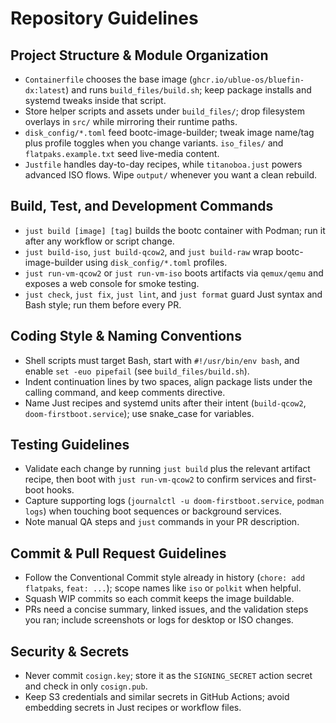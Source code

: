 # Repository Guidelines

## Project Structure & Module Organization
- `Containerfile` chooses the base image (`ghcr.io/ublue-os/bluefin-dx:latest`) and runs `build_files/build.sh`; keep package installs and systemd tweaks inside that script.
- Store helper scripts and assets under `build_files/`; drop filesystem overlays in `src/` while mirroring their runtime paths.
- `disk_config/*.toml` feed bootc-image-builder; tweak image name/tag plus profile toggles when you change variants. `iso_files/` and `flatpaks.example.txt` seed live-media content.
- `Justfile` handles day-to-day recipes, while `titanoboa.just` powers advanced ISO flows. Wipe `output/` whenever you want a clean rebuild.

## Build, Test, and Development Commands
- `just build [image] [tag]` builds the bootc container with Podman; run it after any workflow or script change.
- `just build-iso`, `just build-qcow2`, and `just build-raw` wrap bootc-image-builder using `disk_config/*.toml` profiles.
- `just run-vm-qcow2` or `just run-vm-iso` boots artifacts via `qemux/qemu` and exposes a web console for smoke testing.
- `just check`, `just fix`, `just lint`, and `just format` guard Just syntax and Bash style; run them before every PR.

## Coding Style & Naming Conventions
- Shell scripts must target Bash, start with `#!/usr/bin/env bash`, and enable `set -euo pipefail` (see `build_files/build.sh`).
- Indent continuation lines by two spaces, align package lists under the calling command, and keep comments directive.
- Name Just recipes and systemd units after their intent (`build-qcow2`, `doom-firstboot.service`); use snake_case for variables.

## Testing Guidelines
- Validate each change by running `just build` plus the relevant artifact recipe, then boot with `just run-vm-qcow2` to confirm services and first-boot hooks.
- Capture supporting logs (`journalctl -u doom-firstboot.service`, `podman logs`) when touching boot sequences or background services.
- Note manual QA steps and `just` commands in your PR description.

## Commit & Pull Request Guidelines
- Follow the Conventional Commit style already in history (`chore: add flatpaks`, `feat: ...`); scope names like `iso` or `polkit` when helpful.
- Squash WIP commits so each commit keeps the image buildable.
- PRs need a concise summary, linked issues, and the validation steps you ran; include screenshots or logs for desktop or ISO changes.

## Security & Secrets
- Never commit `cosign.key`; store it as the `SIGNING_SECRET` action secret and check in only `cosign.pub`.
- Keep S3 credentials and similar secrets in GitHub Actions; avoid embedding secrets in Just recipes or workflow files.
